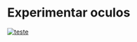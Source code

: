 # Experimentar oculos

[![teste](http://img.youtube.com/vi/YOUTUBE_VIDEO_ID_HERE/0.jpg)](http://www.youtube.com/watch?v=YvwyW-bbUh4&ab_channel=Tiagodolf "Experimentar óculos!")
